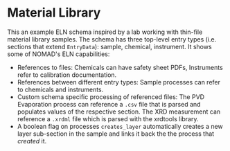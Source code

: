 # Material Library

This an example ELN schema inspired by a lab working with thin-file material library samples.
The schema has three top-level entry types (i.e. sections that extend `EntryData`):
sample, chemical, instrument. It shows some of NOMAD's ELN capabilities:

- References to files: Chemicals can have safety sheet PDFs, Instruments refer to calibration documentation.
- References between different entry types: Sample processes can refer to chemicals and
instruments.
- Custom schema specific processing of referenced files: The PVD Evaporation process
can reference a `.csv` file that is parsed and populates values of the respective section.
The XRD measurement can reference a `.xrdml` file which is parsed with the xrdtools library.
- A boolean flag on processes `creates_layer` automatically creates a new layer sub-section
in the sample and links it back the the process that *created* it.


